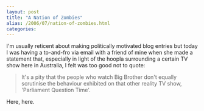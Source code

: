 ```yaml
---
layout: post
title: "A Nation of Zombies"
alias: /2006/07/nation-of-zombies.html
categories:
---
```

I'm usually reticent about making politically motivated blog entries but today I was having a to-and-fro via email with a friend of mine when she made a statement that, especially in light of the hoopla surrounding a certain TV show here in Australia, I felt was too good not to quote:

> It's a pity that the people who watch Big Brother don't equally scrutinise the behaviour exhibited on that other reality TV show, 'Parliament Question Time'.

Here, here.
